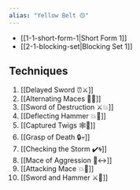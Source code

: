 ```yaml
---
alias: "Yellow Belt 🟡"
---
```


- [[1-1-short-form-1|Short Form 1]]
- [[2-1-blocking-set|Blocking Set 1]]

## Techniques

1. [[Delayed Sword ⏰⚔️]]
2. [[Alternating Maces 🔄✊]]
3. [[Sword of Destruction ⚔️💥]]
4. [[Deflecting Hammer 💥🔨]]
5. [[Captured Twigs 🕸️🌿]]
6. [[Grasp of Death 🔒💀]]
7. [[Checking the Storm ✔️🌀]]
8. [[Mace of Aggression 🔨↔️]]
9. [[Attacking Mace 💥👊]]
10. [[Sword and Hammer ⚔️🔨]]
